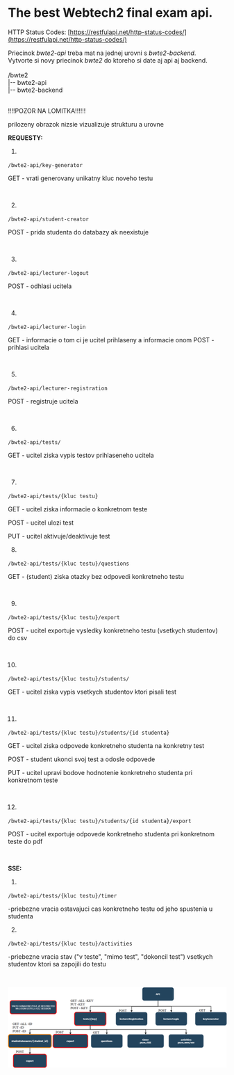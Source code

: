 # The best Webtech2 final exam api.
HTTP Status Codes: [https://restfulapi.net/http-status-codes/](https://restfulapi.net/http-status-codes/)

Priecinok *bwte2-api* treba mat na jednej urovni s *bwte2-backend*.  
Vytvorte si novy priecinok *bwte2* do ktoreho si date aj api aj backend.
 <br/><br/>/bwte2 <br/>
|-- bwte2-api <br/>
|-- bwte2-backend <br/><br/>

!!!!POZOR NA LOMITKA!!!!!!

prilozeny obrazok nizsie vizualizuje strukturu a urovne


**REQUESTY:**

1.
`/bwte2-api/key-generator`

GET - vrati generovany unikatny kluc noveho testu

  <br/>

2.
`/bwte2-api/student-creator`

POST - prida studenta do databazy ak neexistuje
  
<br/>

3.
`/bwte2-api/lecturer-logout`

POST - odhlasi ucitela
  
<br/>

4.
`/bwte2-api/lecturer-login`

GET - informacie o tom ci je ucitel prihlaseny a informacie onom
POST - prihlasi ucitela
  
<br/>

5.
`/bwte2-api/lecturer-registration`

POST - registruje ucitela

  <br/>

6.
`/bwte2-api/tests/`

GET - ucitel ziska vypis testov prihlaseneho ucitela
  
<br/>

7.
`/bwte2-api/tests/{kluc testu}`

GET - ucitel ziska informacie o konkretnom teste

POST - ucitel ulozi test

PUT - ucitel aktivuje/deaktivuje test
  <br/>


8.
`/bwte2-api/tests/{kluc testu}/questions`

GET - (student) ziska  otazky bez odpovedi konkretneho testu


  <br/>

9.
`/bwte2-api/tests/{kluc testu}/export`

POST - ucitel exportuje vysledky konkretneho testu (vsetkych studentov) do csv

  <br/>

10.
`/bwte2-api/tests/{kluc testu}/students/`

GET - ucitel ziska vypis vsetkych studentov ktori pisali test

  <br/>
  

11.
`/bwte2-api/tests/{kluc testu}/students/{id studenta}`

GET - ucitel ziska odpovede konkretneho studenta na konkretny test

POST - student ukonci svoj test a odosle odpovede

PUT - ucitel upravi bodove hodnotenie konkretneho studenta pri konkretnom teste
  
  <br/>
  

12.
`/bwte2-api/tests/{kluc testu}/students/{id studenta}/export`

POST - ucitel exportuje odpovede konkretneho studenta pri konkretnom teste do pdf

  <br/>


**SSE:**

1.
`/bwte2-api/tests/{kluc testu}/timer`

-priebezne vracia ostavajuci cas konkretneho testu od jeho spustenia u studenta
  <br/>

2.
`/bwte2-api/tests/{kluc testu}/activities`

-priebezne vracia stav ("v teste", "mimo test", "dokoncil test") vsetkych studentov ktori sa zapojili do testu
  
<br/>


![alt text](./documentation-resources/wte2-api.png)
